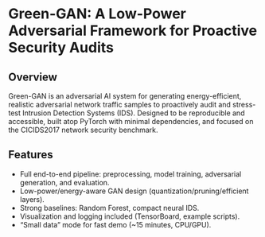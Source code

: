 # Green-GAN: A Low-Power Adversarial Framework for Proactive Security Audits

## Overview
Green-GAN is an adversarial AI system for generating energy-efficient, realistic adversarial network traffic samples to proactively audit and stress-test Intrusion Detection Systems (IDS). Designed to be reproducible and accessible, built atop PyTorch with minimal dependencies, and focused on the CICIDS2017 network security benchmark.

## Features
- Full end-to-end pipeline: preprocessing, model training, adversarial generation, and evaluation.
- Low-power/energy-aware GAN design (quantization/pruning/efficient layers).
- Strong baselines: Random Forest, compact neural IDS.
- Visualization and logging included (TensorBoard, example scripts).
- “Small data” mode for fast demo (~15 minutes, CPU/GPU).




